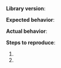 <!--

** Please read the guidelines below. **

GitHub issues are reserved for bug reports and feature requests.
The best place to ask general questions or ask for community support is
[on our Discourse](https://discourse.snowplowanalytics.com/).

-->

**Library version**:

**Expected behavior**:

**Actual behavior**:

**Steps to reproduce**:

<!--
Please try to be as detailed as possible so that we can reproduce and fix the issue
as quickly as possible.
-->

 1.
 2.

